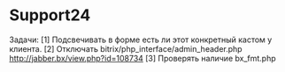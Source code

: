 # Support24

Задачи:
[1] Подсвечивать в форме есть ли этот конкретный кастом у клиента.
[2] Отключать bitrix/php_interface/admin_header.php http://jabber.bx/view.php?id=108734
[3] Проверять наличие bx_fmt.php